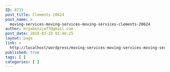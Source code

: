 ```yaml
---
ID: 8715
post_title: Clements 20624
post_name: >
  moving-services-moving-services-moving-services-clements-20624
author: mrgabonijeff@gmail.com
post_date: 2018-03-28 01:48:25
layout: page
link: >
  http://localhost/wordpress/moving-services-moving-services-moving-services-clements-20624/
published: true
tags: [ ]
categories: [ ]
---
```

